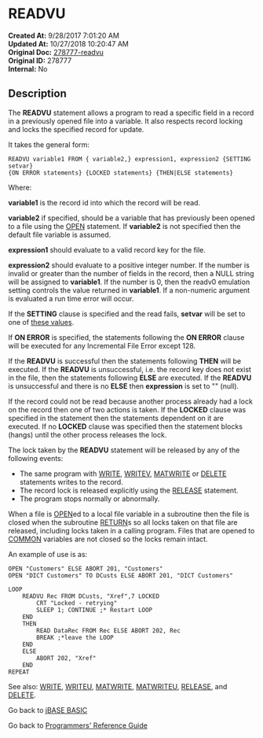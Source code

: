 # READVU

**Created At:** 9/28/2017 7:01:20 AM  
**Updated At:** 10/27/2018 10:20:47 AM  
**Original Doc:** [278777-readvu](https://docs.jbase.com/36868-jbase-basic/278777-readvu)  
**Original ID:** 278777  
**Internal:** No  

## Description

The **READVU** statement allows a program to read a specific field in a record in a previously opened file into a variable. It also respects record locking and locks the specified record for update.

It takes the general form:

```
READVU variable1 FROM { variable2,} expression1, expression2 {SETTING setvar}
{ON ERROR statements} {LOCKED statements} {THEN|ELSE statements}
```

Where:

**variable1** is the record id into which the record will be read.

**variable2** if specified, should be a variable that has previously been opened to a file using the [OPEN](./../open) statement. If **variable2** is not specified then the default file variable is assumed.

**expression1** should evaluate to a valid record key for the file.

**expression2** should evaluate to a positive integer number. If the number is invalid or greater than the number of fields in the record, then a NULL string will be assigned to **variable1**. If the number is 0, then the readv0 emulation setting controls the value returned in **variable1**. If a non-numeric argument is evaluated a run time error will occur.

If the **SETTING** clause is specified and the read fails, **setvar** will be set to one of [these values](./../incremental-file-errors).

If **ON ERROR** is specified, the statements following the **ON ERROR** clause will be executed for any Incremental File Error except 128.

If the **READVU** is successful then the statements following **THEN** will be executed. If the **READVU** is unsuccessful, i.e. the record key does not exist in the file, then the statements following **ELSE** are executed. If the **READVU** is unsuccessful and there is no **ELSE** then **expression** is set to "" (null).

If the record could not be read because another process already had a lock on the record then one of two actions is taken. If the **LOCKED** clause was specified in the statement then the statements dependent on it are executed. If no **LOCKED** clause was specified then the statement blocks (hangs) until the other process releases the lock.

The lock taken by the **READVU** statement will be released by any of the following events:

- The same program with [WRITE](./../write), [WRITEV](./../writev), [MATWRITE](./../matwrite) or [DELETE](./../delete) statements writes to the record.
- The record lock is released explicitly using the [RELEASE](./../release) statement.
- The program stops normally or abnormally.

When a file is [OPEN](./../open)ed to a local file variable in a subroutine then the file is closed when the subroutine [RETURN](./../return)s so all locks taken on that file are released, including locks taken in a calling program. Files that are opened to [COMMON](./../common) variables are not closed so the locks remain intact.

An example of use is as:

```
OPEN "Customers" ELSE ABORT 201, "Customers"
OPEN "DICT Customers" TO DCusts ELSE ABORT 201, "DICT Customers"

LOOP
    READVU Rec FROM DCusts, "Xref",7 LOCKED
        CRT "Locked - retrying"
        SLEEP 1; CONTINUE ;* Restart LOOP
    END
    THEN
        READ DataRec FROM Rec ELSE ABORT 202, Rec
        BREAK ;*leave the LOOP
    END
    ELSE
        ABORT 202, "Xref"
    END
REPEAT
```

See also: [WRITE](./../write), [WRITEU](./../writeu), [MATWRITE](./../matwrite), [MATWRITEU](./../matwriteu), [RELEASE](./../release), and [DELETE](./../delete).

Go back to [jBASE BASIC](./../README.md)

Go back to [Programmers' Reference Guide](./../../reference-guides/jbc/README.md)

  
<PageFooter />
